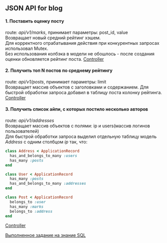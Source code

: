 ## JSON API for blog

#### 1. Поставить оценку посту
route: *api/v1/marks*, принимает параметры: post_id, value  
Возвращает новый средний рейтинг хэшем.  
Для корректного отрабатывания действия при конкурентных запросах использовал Mutex.  
Без использования колбэка в модели не обошлось - после создания оценки обновляется рейтинг поста.
[Controller](app/controllers/api/v1/marks_controller.rb)

#### 2. Получить топ N постов по среднему рейтингу
route: *api/v1/posts*, принимает параметры: limit  
Возвращает массив объектов с заголовками и содержанием. 
Для быстрой обработки запроса добавил в таблицу поста колонку рейтинга.
[Controller](app/controllers/api/v1/posts_controller.rb)

#### 3. Получить список айпи, с которых постило несколько авторов
route: *api/v1/addresses*  
Возвращает массив объектов с полями: ip и users(массив логинов пользователей)  
Для быстрой обработки запроса выделил отдельную таблицу модель *Address* с одним столбцом *ip* так, что:

```ruby
class Address < ApplicationRecord
  has_and_belongs_to_many :users
  has_many :posts
end

class User < ApplicationRecord
  has_many :posts
  has_and_belongs_to_many :addresses
end

class Post < ApplicationRecord
  belongs_to :user
  has_many :marks
  belongs_to :address
end
```
[Controller](app/controllers/api/v1/addresses_controller.rb)


[Выполненное задание на знание SQL](sql_task.md)
